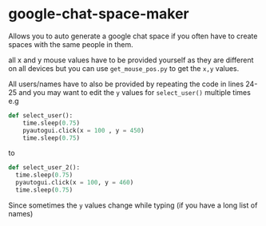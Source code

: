 # google-chat-space-maker
Allows you to auto generate a google chat space if you often have to create spaces with the same people in them.

all x and y mouse values have to be provided yourself as they are different on all devices but you can use ```get_mouse_pos.py``` to get the ```x,y``` values.

All users/names have to also be provided by repeating the code in lines 24-25 and you may want to edit the ```y``` values for ```select_user()``` multiple times e.g

```py
def select_user():
    time.sleep(0.75)
    pyautogui.click(x = 100 , y = 450)
    time.sleep(0.75)
```
to 
```py
def select_user_2():
  time.sleep(0.75)
  pyautogui.click(x = 100, y = 460)
  time.sleep(0.75)
```
Since sometimes the ```y``` values change while typing (if you have a long list of names)

